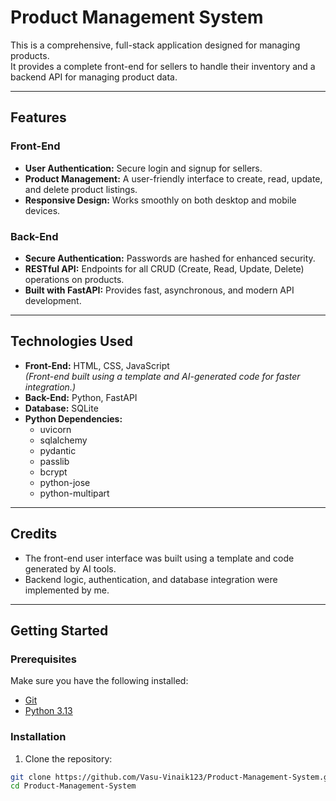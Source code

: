 # Product Management System

This is a comprehensive, full-stack application designed for managing products.  
It provides a complete front-end for sellers to handle their inventory and a backend API for managing product data.

---

## Features

### Front-End
- **User Authentication:** Secure login and signup for sellers.  
- **Product Management:** A user-friendly interface to create, read, update, and delete product listings.  
- **Responsive Design:** Works smoothly on both desktop and mobile devices.

### Back-End
- **Secure Authentication:** Passwords are hashed for enhanced security.  
- **RESTful API:** Endpoints for all CRUD (Create, Read, Update, Delete) operations on products.  
- **Built with FastAPI:** Provides fast, asynchronous, and modern API development.

---

## Technologies Used
- **Front-End:** HTML, CSS, JavaScript  
  *(Front-end built using a template and AI-generated code for faster integration.)*  
- **Back-End:** Python, FastAPI  
- **Database:** SQLite
- **Python Dependencies:**  
  - uvicorn  
  - sqlalchemy  
  - pydantic  
  - passlib  
  - bcrypt  
  - python-jose  
  - python-multipart  

---

## Credits
- The front-end user interface was built using a template and code generated by AI tools.  
- Backend logic, authentication, and database integration were implemented by me.

---

## Getting Started

### Prerequisites
Make sure you have the following installed:  
- [Git](https://git-scm.com/)  
- [Python 3.13](https://www.python.org/downloads/)  

### Installation
1. Clone the repository:
```bash
git clone https://github.com/Vasu-Vinaik123/Product-Management-System.git
cd Product-Management-System
